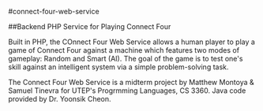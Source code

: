 #connect-four-web-service

##Backend PHP Service for Playing Connect Four

Built in PHP, the COnnect Four Web Service allows a human player to play a game of Connect Four against a machine which features two modes of gameplay: Random and Smart (AI). The goal of the game is to test one's skill against an intelligent system via a simple problem-solving task.

The Connect Four Web Service is a midterm project by Matthew Montoya & Samuel Tinevra for UTEP's Progrmming Languages, CS 3360. Java code provided by Dr. Yoonsik Cheon.
